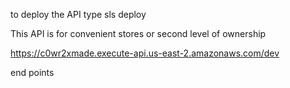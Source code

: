to deploy the API type sls deploy

This API is for convenient stores or second level of ownership

https://c0wr2xmade.execute-api.us-east-2.amazonaws.com/dev

end points 
